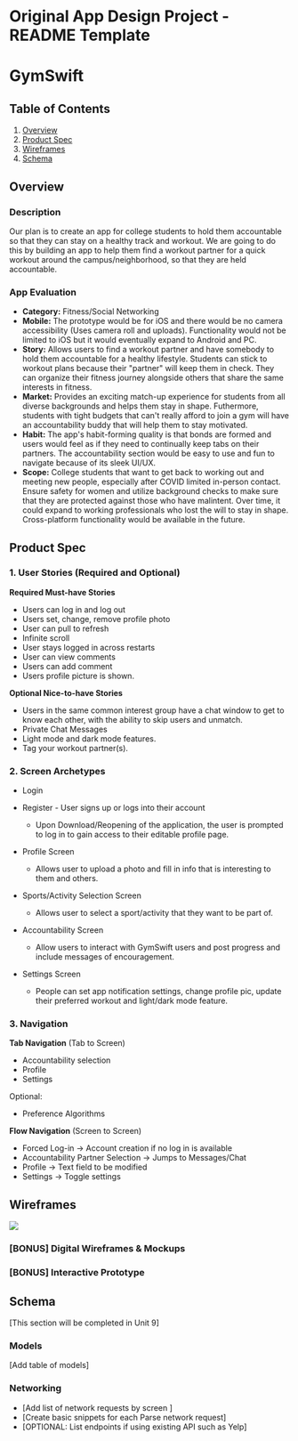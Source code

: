 Original App Design Project - README Template
===

#  GymSwift 

## Table of Contents
1. [Overview](#Overview)
1. [Product Spec](#Product-Spec)
1. [Wireframes](#Wireframes)
2. [Schema](#Schema)

## Overview
### Description

Our plan is to create an app for college students to hold them accountable so that they can stay on a healthy track and workout. We are going to do this by building an app to help them find a workout partner for a quick workout around the campus/neighborhood, so that they are held accountable. 

### App Evaluation

- **Category:** Fitness/Social Networking
-  **Mobile:** The prototype would be for iOS and there would be no camera accessibility (Uses camera roll and uploads). Functionality would not be limited to iOS but it would eventually expand to Android and PC. 
- **Story:** Allows users to find a workout partner and have somebody to hold them accountable for a healthy lifestyle. Students can stick to workout plans because their "partner" will keep them in check. They can organize their fitness journey alongside others that share the same interests in fitness. 
- **Market:** Provides an exciting match-up experience for students from all diverse backgrounds and helps them stay in shape. Futhermore, students with tight budgets that can't really afford to join a gym will have an accountability buddy that will help them to stay motivated. 
- **Habit:** The app's habit-forming quality is that bonds are formed and users would feel as if they need to continually keep tabs on their partners. The accountability section would be easy to use and fun to navigate because of its sleek UI/UX. 
- **Scope:** College students that want to get back to working out and meeting new people, especially after COVID limited in-person contact. Ensure safety for women and utilize background checks to make sure that they are protected against those who have malintent. Over time, it could expand to working professionals who lost the will to stay in shape. Cross-platform functionality would be available in the future.  

## Product Spec

### 1. User Stories (Required and Optional)

**Required Must-have Stories**

* Users can log in and log out
* Users set, change, remove profile photo
* User can pull to refresh
* Infinite scroll
* User stays logged in across restarts
* User can view comments 
* Users can add comment
* Users profile picture is shown.

**Optional Nice-to-have Stories**


* Users in the same common interest group have a chat window to get to know each other, with the ability to skip users and unmatch.  
* Private Chat Messages
* Light mode and dark mode features.
* Tag your workout partner(s). 


### 2. Screen Archetypes

* Login
* Register - User signs up or logs into their account
   * Upon Download/Reopening of the application, the user is prompted to log in to gain access to their editable profile page.  
   
* Profile Screen
   * Allows user to upload a photo and fill in info that is interesting to them and others. 
* Sports/Activity Selection Screen
   * Allows user to select a sport/activity that they want to be part of. 
* Accountability Screen 
    * Allow users to interact with GymSwift users and post progress and include messages of encouragement.
* Settings Screen
    * People can set app notification settings, change profile pic, update their preferred workout and light/dark mode feature.  



### 3. Navigation

**Tab Navigation** (Tab to Screen)

* Accountability selection
* Profile
* Settings

Optional:

* Preference Algorithms 

**Flow Navigation** (Screen to Screen)

* Forced Log-in -> Account creation if no log in is available
* Accountability Partner Selection -> Jumps to Messages/Chat
* Profile -> Text field to be modified
* Settings -> Toggle settings
 

## Wireframes

![](https://i.imgur.com/WYiR1LL.jpg)


### [BONUS] Digital Wireframes & Mockups

### [BONUS] Interactive Prototype

## Schema 
[This section will be completed in Unit 9]
### Models
[Add table of models]
### Networking
- [Add list of network requests by screen ]
- [Create basic snippets for each Parse network request]
- [OPTIONAL: List endpoints if using existing API such as Yelp]
